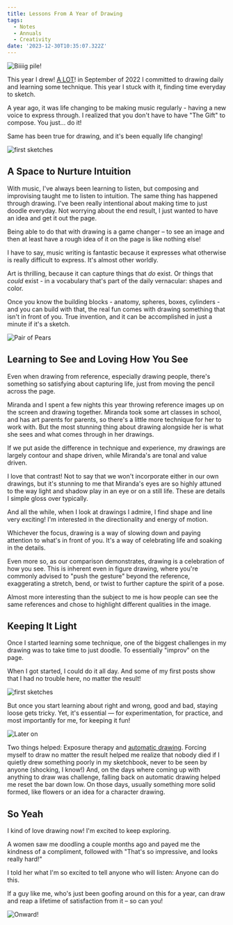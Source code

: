 ```yaml
---
title: Lessons From A Year of Drawing
tags:
  - Notes
  - Annuals
  - Creativity
date: '2023-12-30T10:35:07.322Z'
---
```


![Biiiig pile!](https://res.cloudinary.com/cpadilla/image/upload/v1701459740/chrisdpadilla/blog/imgs/Sketchbooks2023_l3k5g5.jpg)

This year I drew! [A LOT](/blog/chris%20Learns%20to%20Draw)! in September of 2022 I committed to drawing daily and learning some technique. This year I stuck with it, finding time everyday to sketch.

A year ago, it was life changing to be making music regularly - having a new voice to express through. I realized that you don't have to have "The Gift" to compose. You just... do it!

Same has been true for drawing, and it's been equally life changing!

![first sketches](https://res.cloudinary.com/cpadilla/image/upload/t_optimize/chrisdpadilla/blog/art/IMG_3121_um7jiz.jpg)

## A Space to Nurture Intuition

With music, I've always been learning to listen, but composing and improvising taught me to listen to intuition. The same thing has happened through drawing. I've been really intentional about making time to just doodle everyday. Not worrying about the end result, I just wanted to have an idea and get it out the page.

Being able to do that with drawing is a game changer – to see an image and then at least have a rough idea of it on the page is like nothing else!

I have to say, music writing is fantastic because it expresses what otherwise is really difficult to express. It's almost other worldly.

Art is thrilling, because it can capture things that _do_ exist. Or things that _could_ exist - in a vocabulary that's part of the daily vernacular: shapes and color.

Once you know the building blocks - anatomy, spheres, boxes, cylinders - and you can build with that, the real fun comes with drawing something that isn't in front of you. True invention, and it can be accomplished in just a minute if it's a sketch.

![Pair of Pears](https://res.cloudinary.com/cpadilla/image/upload/v1704049763/chrisdpadilla/blog/images/pears_bzfabx.jpg)

## Learning to See and Loving How You See

Even when drawing from reference, especially drawing people, there's something so satisfying about capturing life, just from moving the pencil across the page.

Miranda and I spent a few nights this year throwing reference images up on the screen and drawing together. Miranda took some art classes in school, and has art parents for parents, so there's a little more technique for her to work with. But the most stunning thing about drawing alongside her is what she sees and what comes through in her drawings.

If we put aside the difference in technique and experience, my drawings are largely contour and shape driven, while Miranda's are tonal and value driven.

I love that contrast! Not to say that we won't incorporate either in our own drawings, but it's stunning to me that Miranda's eyes are so highly attuned to the way light and shadow play in an eye or on a still life. These are details I simple gloss over typically.

And all the while, when I look at drawings I admire, I find shape and line very exciting! I'm interested in the directionality and energy of motion.

Whichever the focus, drawing is a way of slowing down and paying attention to what's in front of you. It's a way of celebrating life and soaking in the details.

Even more so, as our comparison demonstrates, drawing is a celebration of how you see. This is inherent even in figure drawing, where you're commonly advised to "push the gesture" beyond the reference, exaggerating a stretch, bend, or twist to further capture the spirit of a pose.

Almost more interesting than the subject to me is how people can see the same references and chose to highlight different qualities in the image.

## Keeping It Light

Once I started learning some technique, one of the biggest challenges in my drawing was to take time to just doodle. To essentially "improv" on the page.

When I got started, I could do it all day. And some of my first posts show that I had no trouble here, no matter the result!

![first sketches](https://res.cloudinary.com/cpadilla/image/upload/t_optimize/chrisdpadilla/blog/art/IMG_2825_gydkcg.jpg)

But once you start learning about right and wrong, good and bad, staying loose gets tricky. Yet, it's essential — for experimentation, for practice, and most importantly for me, for keeping it fun!

![Later on](https://res.cloudinary.com/cpadilla/image/upload/v1697226818/chrisdpadilla/blog/art/mst3ksketches_q8cemc.jpg)

Two things helped: Exposure therapy and [automatic drawing](/automaticdrawing). Forcing myself to draw no matter the result helped me realize that nobody died if I quietly drew something poorly in my sketchbook, never to be seen by anyone (shocking, I know!) And, on the days where coming up with anything to draw was challenge, falling back on automatic drawing helped me reset the bar down low. On those days, usually something more solid formed, like flowers or an idea for a character drawing.

## So Yeah

I kind of love drawing now! I'm excited to keep exploring.

A women saw me doodling a couple months ago and payed me the kindness of a compliment, followed with "That's so impressive, and looks really hard!"

I told her what I'm so excited to tell anyone who will listen: Anyone can do this.

If a guy like me, who's just been goofing around on this for a year, can draw and reap a lifetime of satisfaction from it – so can you!

![Onward!](https://res.cloudinary.com/cpadilla/image/upload/v1693000996/chrisdpadilla/blog/art/sniviiandmareep_cldzmr.jpg)
